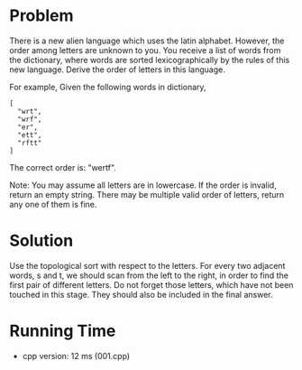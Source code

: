 # Problem

There is a new alien language which uses the latin alphabet. However, the order among letters are unknown to you. You receive a list of words from the dictionary, where words are sorted lexicographically by the rules of this new language. Derive the order of letters in this language.

For example,
Given the following words in dictionary,

```
[
  "wrt",
  "wrf",
  "er",
  "ett",
  "rftt"
]
```
The correct order is: "wertf".

Note:
You may assume all letters are in lowercase.
If the order is invalid, return an empty string.
There may be multiple valid order of letters, return any one of them is fine.

# Solution

Use the topological sort with respect to the letters. For every two adjacent words, s and t, we should scan from the left to the right, in order to find the first pair of different letters. Do not forget those letters, which have not been touched in this stage. They should also be included in the final answer.

# Running Time

- cpp version: 12 ms (001.cpp)
